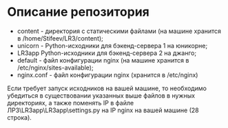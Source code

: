 # Описание репозитория

- content - директория с статическими файлами (на машине хранится в /home/Stifeev/LR3/content);
- unicorn - Python-исходники для бэкенд-сервера 1 на юникорне;
- LR3app Python-исходники для бэкенд-сервера 2 на джанго;
- default - файл конфигурации nginx (на машине хранится в /etc/nginx/sites-available);
- nginx.conf - файл конфигурации nginx (хранится в /etc/nginx)

Если требует запуск исходников на вашей машине, то необходимо убедиться в существовании указанных выше файлов в нужных директориях, а также поменять IP в файле ЛР3\LR3app\LR3app\settings.py на IP nginx на вашей машине (28 строка).
